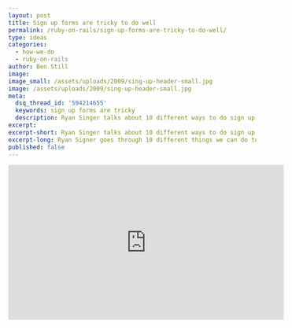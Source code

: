 ```yaml
---
layout: post
title: Sign up forms are tricky to do well
permalink: /ruby-on-rails/sign-up-forms-are-tricky-to-do-well/
type: ideas
categories:
  - how-we-do
  - ruby-on-rails
author: Ben Still
image:
image_small: /assets/uploads/2009/sing-up-header-small.jpg
image: /assets/uploads/2009/sing-up-header-small.jpg
meta:
  dsq_thread_id: '594214655'
  keywords: sign up forms are tricky
  description: Ryan Singer talks about 10 different ways to do sign up forms.
excerpt:
excerpt-short: Ryan Singer talks about 10 different ways to do sign up forms.
excerpt-long: Ryan Signer goes through 10 different things we can do to make sign up forms awesome. They are the entry point for conversion, so it's important to focus on visual simplicity and ease of use.
published: false
---
```


<iframe width="560" height="315" src="https://www.youtube.com/embed/J00ehBG0VNg?rel=0" frameborder="0" allowfullscreen layout="responsive"></iframe>
